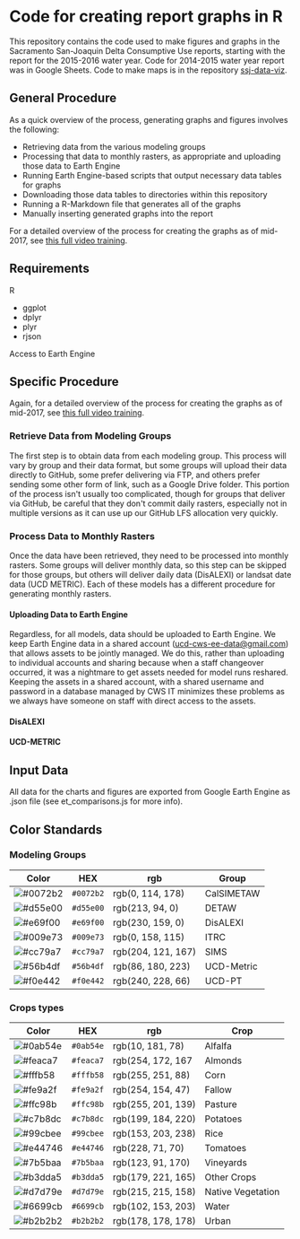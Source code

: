 # Code for creating report graphs in R

This repository contains the code used to make figures and graphs in the
Sacramento San-Joaquin Delta Consumptive Use reports, starting with the report
for the 2015-2016 water year. Code for 2014-2015 water year report was in Google
Sheets. Code to make maps is in the repository [ssj-data-viz](ssj-data-viz).

## General Procedure
As a quick overview of the process, generating graphs and figures involves
the following:

* Retrieving data from the various modeling groups
* Processing that data to monthly rasters, as appropriate and uploading
those data to Earth Engine
* Running Earth Engine-based scripts that output necessary data tables for
graphs
* Downloading those data tables to directories within this repository
* Running a R-Markdown file that generates all of the graphs
* Manually inserting generated graphs into the report

For a detailed overview of the process for creating the graphs as of mid-2017,
see [this full video training](https://ucdavis.box.com/s/pyg3m4xr8jhx1sen2scxfh10zukt5hsj).

## Requirements

R
  - ggplot
  - dplyr
  - plyr
  - rjson

Access to Earth Engine

## Specific Procedure
Again, for a detailed overview of the process for creating the graphs as of mid-2017,
see [this full video training](https://ucdavis.box.com/s/pyg3m4xr8jhx1sen2scxfh10zukt5hsj).

### Retrieve Data from Modeling Groups
The first step is to obtain data from each modeling group. This process
will vary by group and their data format, but some groups will upload their
data directly to GitHub, some prefer delivering via FTP, and others prefer
sending some other form of link, such as a Google Drive folder. This portion
of the process isn't usually too complicated, though for groups that deliver
via GitHub, be careful that they don't commit daily rasters, especially
not in multiple versions as it can use up our GitHub LFS allocation very
quickly.

### Process Data to Monthly Rasters
Once the data have been retrieved, they need to be processed into monthly
rasters. Some groups will deliver monthly data, so this step can be skipped
for those groups, but others will deliver daily data (DisALEXI) or landsat
date data (UCD METRIC). Each of these models has a different procedure for
generating monthly rasters.

#### Uploading Data to Earth Engine
Regardless, for all models, data should be uploaded to Earth Engine.
We keep Earth Engine data in a shared account (ucd-cws-ee-data@gmail.com)
that allows assets to be
jointly managed. We do this, rather than uploading to individual accounts
and sharing because when a staff changeover occurred, it was a nightmare
to get assets needed for model runs reshared. Keeping the assets in a shared
account, with a shared username and password in a database managed by CWS
IT minimizes these problems as we always have someone on staff with direct
access to the assets.

#### DisALEXI


#### UCD-METRIC

## Input Data

All data for the charts and figures are exported from Google Earth Engine as .json file (see et_comparisons.js for more info).

## Color Standards

### Modeling Groups

|Color| HEX | rgb |Group |
| --- | --- | ---- | ----- |
|![#0072b2](https://placehold.it/15/0072b2/000000?text=+) |`#0072b2`| rgb(0, 114, 178) | CalSIMETAW |
|![#d55e00](https://placehold.it/15/d55e00/000000?text=+) |`#d55e00`| rgb(213, 94, 0) | DETAW |
|![#e69f00](https://placehold.it/15/e69f00/000000?text=+) |`#e69f00`| rgb(230, 159, 0) | DisALEXI |
|![#009e73](https://placehold.it/15/009e73/000000?text=+) |`#009e73`| rgb(0, 158, 115) | ITRC |
|![#cc79a7](https://placehold.it/15/cc79a7/000000?text=+) |`#cc79a7`| rgb(204, 121, 167) | SIMS |
|![#56b4df](https://placehold.it/15/56b4df/000000?text=+) |`#56b4df`| rgb(86, 180, 223) | UCD-Metric |
|![#f0e442](https://placehold.it/15/f0e442/000000?text=+) |`#f0e442`| rgb(240, 228, 66) | UCD-PT |


### Crops types

|Color| HEX | rgb |Crop |
| --- | --- | ----- | ----- |
|![#0ab54e](https://placehold.it/15/0ab54e/000000?text=+) |`#0ab54e`| rgb(10, 181, 78) | Alfalfa |
|![#feaca7](https://placehold.it/15/feaca7/000000?text=+) |`#feaca7`| rgb(254, 172, 167 | Almonds |
|![#fffb58](https://placehold.it/15/fffb58/000000?text=+) |`#fffb58`| rgb(255, 251, 88)  | Corn |
|![#fe9a2f](https://placehold.it/15/fe9a2f/000000?text=+) |`#fe9a2f`| rgb(254, 154, 47) |  Fallow |
|![#ffc98b](https://placehold.it/15/ffc98b/000000?text=+) |`#ffc98b`| rgb(255, 201, 139) | Pasture |
|![#c7b8dc](https://placehold.it/15/c7b8dc/000000?text=+) |`#c7b8dc`| rgb(199, 184, 220) |  Potatoes |
|![#99cbee](https://placehold.it/15/99cbee/000000?text=+) |`#99cbee`| rgb(153, 203, 238) | Rice |
|![#e44746](https://placehold.it/15/e44746/000000?text=+) |`#e44746`| rgb(228, 71, 70)  | Tomatoes |
|![#7b5baa](https://placehold.it/15/7b5baa/000000?text=+) |`#7b5baa`| rgb(123, 91, 170) | Vineyards |
|![#b3dda5](https://placehold.it/15/b3dda5/000000?text=+) |`#b3dda5`| rgb(179, 221, 165) |  Other Crops |
|![#d7d79e](https://placehold.it/15/d7d79e/000000?text=+) |`#d7d79e`| rgb(215, 215, 158) |  Native Vegetation |
|![#6699cb](https://placehold.it/15/6699cb/000000?text=+) |`#6699cb`| rgb(102, 153, 203) |  Water |
|![#b2b2b2](https://placehold.it/15/b2b2b2/000000?text=+) |`#b2b2b2`| rgb(178, 178, 178) |  Urban |
